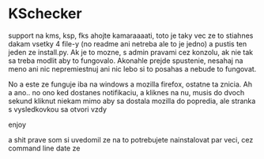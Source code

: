 # KSchecker
support na kms, ksp, fks
ahojte kamaraaaati, toto je taky vec ze to stiahnes dakam vsetky 4 file-y (no readme ani netreba ale to je jedno) a pustis ten jeden ze install.py. Ak je to mozne, s admin pravami cez konzolu, ak nie tak sa treba modlit aby to fungovalo. Akonahle prejde spustenie, nesahaj na meno ani nic nepremiestnuj ani nic lebo si to posahas a nebude to fungovat.

No a este ze funguje iba na windows a mozilla firefox, ostatne ta znicia.
Ah a ano.. no ono ked dostanes notifikaciu, a kliknes na nu, musis do dvoch sekund kliknut niekam mimo aby sa dostala mozilla do popredia, ale stranka s vysledkovkou sa otvori vzdy

enjoy


a shit prave som si uvedomil ze na to potrebujete nainstalovat par veci, cez command line date ze 
